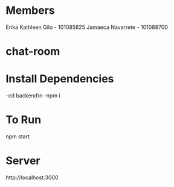 # Members
Erika Kathleen Gilo - 101085825
Jamaeca Navarrete - 101088700

# chat-room

# Install Dependencies
-cd backend\n
-npm i

# To Run
npm start

# Server
http://localhost:3000

